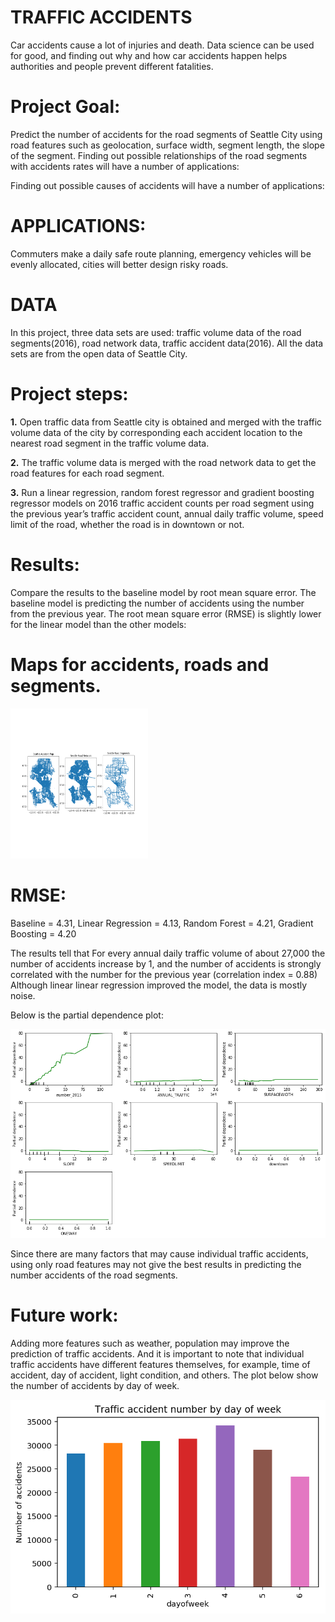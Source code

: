 # **TRAFFIC ACCIDENTS**

Car accidents cause a lot of injuries and death. Data science can be used for good, and finding out why and how car accidents happen helps authorities and people prevent different fatalities.

# **Project Goal:**

Predict the number of accidents for the road segments of Seattle City using road features such as geolocation, surface width, segment length, the slope of the segment. Finding out possible relationships of the road segments with accidents rates will have a number of applications:

Finding out possible causes of accidents will have a number of applications:

# **APPLICATIONS:**

Commuters make a daily safe route planning, emergency vehicles will be evenly allocated, cities will better design risky roads.


# **DATA**

In this project, three data sets are used: traffic volume data of the road segments(2016), road network data, traffic accident data(2016). All the data sets are from the open data of Seattle City.




# **Project steps:**

**1.** Open traffic data from Seattle city is obtained and merged with the traffic volume data of the city by corresponding each accident location to the nearest road segment in the traffic volume data.

**2.** The traffic volume data is merged with the road network data to get the road features for each road segment.

**3.** Run a linear regression, random forest regressor and gradient boosting regressor models on 2016 traffic accident counts per road segment using the previous year’s traffic accident count, annual daily traffic volume, speed limit of the road, whether the road is in downtown or not. 

# **Results:**

Compare the results to the baseline model by root mean square error. The baseline model is predicting the number of accidents using the number from the previous year. The root mean square error (RMSE) is slightly lower for the linear model than the other models:

# Maps for accidents, roads and segments.

<p>
    <img src="images/maps.png" width="220" height="240" />
</p>


# **RMSE:**

Baseline = 4.31,
Linear Regression = 4.13,
Random Forest = 4.21,
Gradient Boosting = 4.20

The results tell that For every annual daily traffic volume of about 27,000 the number of accidents increase by 1, and the number of accidents is strongly correlated with the number for the previous year (correlation index = 0.88)
Although linear linear regression improved the model, the data is mostly noise.

Below is the partial dependence plot:

![Partial Dependence Plot](images/partial_dependenc_plot.png)


Since there are many factors that may cause individual traffic accidents, using only road features may not give the best results in predicting the number accidents of the road segments.

# **Future work:**
Adding more features such as weather, population may improve the prediction of traffic accidents. And it is important to note that individual traffic accidents have different features themselves, for example, time of accident, day of accident, light condition, and others. The plot below show the number of accidents by day of week.

![Accidents by day](images/accident_by_day.png)





















